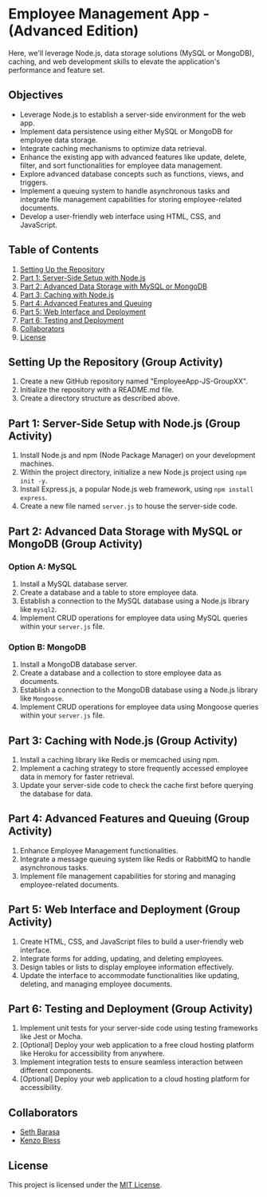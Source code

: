 # Employee Management App - (Advanced Edition)

 Here, we'll leverage Node.js, data storage solutions (MySQL or MongoDB), caching, and web development skills to elevate the application's performance and feature set.

## Objectives

- Leverage Node.js to establish a server-side environment for the web app.
- Implement data persistence using either MySQL or MongoDB for employee data storage.
- Integrate caching mechanisms to optimize data retrieval.
- Enhance the existing app with advanced features like update, delete, filter, and sort functionalities for employee data management.
- Explore advanced database concepts such as functions, views, and triggers.
- Implement a queuing system to handle asynchronous tasks and integrate file management capabilities for storing employee-related documents.
- Develop a user-friendly web interface using HTML, CSS, and JavaScript.

## Table of Contents

1. [Setting Up the Repository](#setting-up-the-repository-group-activity)
2. [Part 1: Server-Side Setup with Node.js](#part-1-server-side-setup-with-nodejs-group-activity)
3. [Part 2: Advanced Data Storage with MySQL or MongoDB](#part-2-advanced-data-storage-with-mysql-or-mongodb-group-activity)
4. [Part 3: Caching with Node.js](#part-3-caching-with-nodejs-group-activity)
5. [Part 4: Advanced Features and Queuing](#part-4-advanced-features-and-queuing-group-activity)
6. [Part 5: Web Interface and Deployment](#part-5-web-interface-and-deployment-group-activity)
7. [Part 6: Testing and Deployment](#part-6-testing-and-deployment-group-activity)
8. [Collaborators](#collaborators)
9. [License](#license)

## Setting Up the Repository (Group Activity)

1. Create a new GitHub repository named "EmployeeApp-JS-GroupXX".
2. Initialize the repository with a README.md file.
3. Create a directory structure as described above.

## Part 1: Server-Side Setup with Node.js (Group Activity)

1. Install Node.js and npm (Node Package Manager) on your development machines.
2. Within the project directory, initialize a new Node.js project using `npm init -y`.
3. Install Express.js, a popular Node.js web framework, using `npm install express`.
4. Create a new file named `server.js` to house the server-side code.

## Part 2: Advanced Data Storage with MySQL or MongoDB (Group Activity)

### Option A: MySQL

1. Install a MySQL database server.
2. Create a database and a table to store employee data.
3. Establish a connection to the MySQL database using a Node.js library like `mysql2`.
4. Implement CRUD operations for employee data using MySQL queries within your `server.js` file.

### Option B: MongoDB

1. Install a MongoDB database server.
2. Create a database and a collection to store employee data as documents.
3. Establish a connection to the MongoDB database using a Node.js library like `Mongoose`.
4. Implement CRUD operations for employee data using Mongoose queries within your `server.js` file.

## Part 3: Caching with Node.js (Group Activity)

1. Install a caching library like Redis or memcached using npm.
2. Implement a caching strategy to store frequently accessed employee data in memory for faster retrieval.
3. Update your server-side code to check the cache first before querying the database for data.

## Part 4: Advanced Features and Queuing (Group Activity)

1. Enhance Employee Management functionalities.
2. Integrate a message queuing system like Redis or RabbitMQ to handle asynchronous tasks.
3. Implement file management capabilities for storing and managing employee-related documents.

## Part 5: Web Interface and Deployment (Group Activity)

1. Create HTML, CSS, and JavaScript files to build a user-friendly web interface.
2. Integrate forms for adding, updating, and deleting employees.
3. Design tables or lists to display employee information effectively.
4. Update the interface to accommodate functionalities like updating, deleting, and managing employee documents.

## Part 6: Testing and Deployment (Group Activity)

1. Implement unit tests for your server-side code using testing frameworks like Jest or Mocha.
2. [Optional] Deploy your web application to a free cloud hosting platform like Heroku for accessibility from anywhere.
3. Implement integration tests to ensure seamless interaction between different components.
4. [Optional] Deploy your web application to a cloud hosting platform for accessibility.

## Collaborators

- [Seth Barasa](https://github.com/barasa001)
- [Kenzo Bless](https://github.com/Knirag)
  

## License

This project is licensed under the [MIT License](#).
